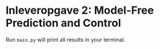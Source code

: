 # Inleveropgave 2: Model-Free Prediction and Control

Run `main.py` will print all results in your terminal.
